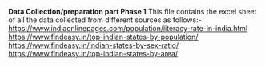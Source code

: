 **Data Collection/preparation part Phase 1**
This file contains the excel sheet of all the data collected from different sources as follows:-
https://www.indiaonlinepages.com/population/literacy-rate-in-india.html
https://www.findeasy.in/top-indian-states-by-population/
https://www.findeasy.in/indian-states-by-sex-ratio/
https://www.findeasy.in/top-indian-states-by-area/
